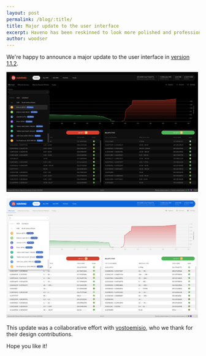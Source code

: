 ```yaml
---
layout: post
permalink: /blog/:title/
title: Major update to the user interface
excerpt: Haveno has been reskinned to look more polished and professional
author: woodser
---
```


We're happy to announce a major update to the user interface in [version 1.1.2](https://github.com/haveno-dex/haveno/releases/tag/v1.1.2).

<p>

<img src="/assets/blog/2025-06-10-ui-update/ui_dark_mode.png" alt="Haveno UI dark mode" style="height: auto; width: 500px; max-width: 100%;">

<p>

<img src="/assets/blog/2025-06-10-ui-update/ui_light_mode.png" alt="Haveno UI light mode" style="height: auto; width: 500px; max-width: 100%;">

<p>

This update was a collaborative effort with <a href="https://matrix.to/#/@vostoemisio:matrix.org">vostoemisio</a>, who we thank for their design contributions.

<p>

Hope you like it!
